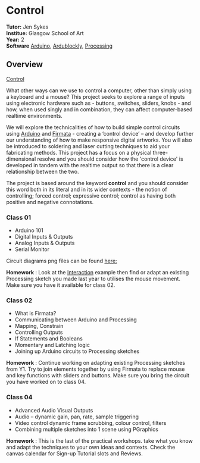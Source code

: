 # Control

**Tutor:** Jen Sykes<br>
**Institue:** Glasgow School of Art<br>
**Year:** 2<br>
**Software** [Arduino](https://www.arduino.cc/en/Main/Software), [Ardublockly](https://ardublockly.embeddedlog.com/demo/index.html), [Processing](https://processing.org/download/)


## Overview
[Control](https://canvas.gsa.ac.uk/courses/671/pages/control-overview?module_item_id=41512)

What other ways can we use to control a computer, other than simply using a keyboard and a mouse? This project seeks to explore a range of inputs using electronic hardware such as - buttons, switches, sliders, knobs - and how, when used singly and in combination, they can affect computer-based realtime environments.
 

We will explore the technicalities of how to build simple control circuits using [Arduino](https://www.arduino.cc/) and [Firmata](https://github.com/firmata/arduino) - creating a ‘control device’ – and develop further our understanding of how to make responsive digital artworks. You will also be introduced to soldering and laser cutting techniques to aid your fabricating methods. This project has a focus on a physical three-dimensional resolve and you should consider how the 'control device' is developed in tandem with the realtime output so that there is a clear relationship between the two. 
 
The project is based around the keyword **control** and you should consider this word both in its literal and in its wider contexts - the notion of controlling; forced control; expressive control; control as having both positive and negative connotations.

### Class 01

- Arduino 101
- Digital Inputs & Outputs
- Analog Inputs & Outputs
- Serial Monitor

Circuit diagrams png files can be found [here:](https://github.com/gsa-ixd/Control/tree/master/Class01)<br>

**Homework** : Look at the [Interaction](http://learningprocessing.com/examples/chp03/example-03-02-mouseX-mouseY) example then find or adapt an existing Processing sketch you made last year to utilises the mouse movement. Make sure you have it available for class 02.  

### Class 02
- What is Firmata?
- Communicating between Arduino and Processing
- Mapping, Constrain<br>
- Controlling Outputs
- If Statements and Booleans
- Momentary and Latching logic
- Joining up Arduino circuits to Processing sketches<br>

**Homework** : Continue working on adapting existing Processing sketches from Y1. Try to join elements together by using Firmata to replace mouse and key functions with sliders and buttons. Make sure you bring the circuit you have worked on to class 04.

### Class 04
- Advanced Audio Visual Outputs
- Audio – dynamic gain, pan, rate, sample triggering
- Video control dynamic frame scrubbing, colour control, filters
- Combining multiple sketches into 1 scene using PGraphics<br>

**Homework** : This is the last of the practical workshops. take what you know and adapt the techniques to your own ideas and contexts. Check the canvas calendar for Sign-up Tutorial slots and Reviews.
